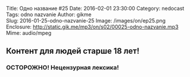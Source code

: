 Title: Одно название #25
Date: 2016-02-01 23:30:00
Category: nedocast  
Tags: odno nazvanie
Author: gikme  
Slug: 2016-01-25-odno-nazvanie-25
Image: /images/on/ep25.png
Enclosure: http://static.gik.me/mp3/on/s02/00025-odno-nazvanie.mp3  
Mime: audio/mpeg

## Контент для людей старше 18 лет!

### ОСТОРОЖНО! Нецензурная лексика!
